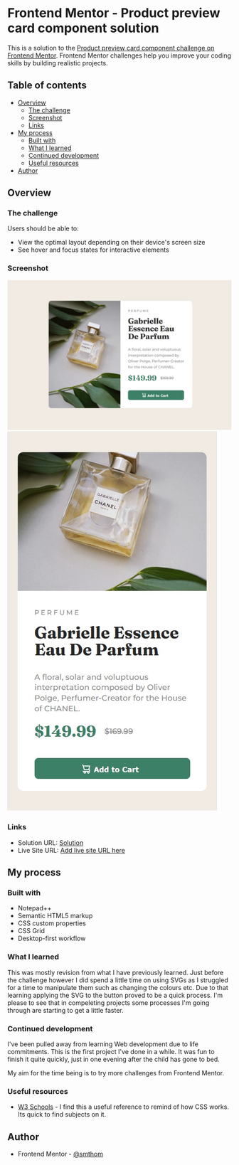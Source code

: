 # Frontend Mentor - Product preview card component solution

This is a solution to the [Product preview card component challenge on Frontend Mentor](https://www.frontendmentor.io/challenges/product-preview-card-component-GO7UmttRfa). Frontend Mentor challenges help you improve your coding skills by building realistic projects. 

## Table of contents

- [Overview](#overview)
  - [The challenge](#the-challenge)
  - [Screenshot](#screenshot)
  - [Links](#links)
- [My process](#my-process)
  - [Built with](#built-with)
  - [What I learned](#what-i-learned)
  - [Continued development](#continued-development)
  - [Useful resources](#useful-resources)
- [Author](#author)

## Overview

### The challenge

Users should be able to:

- View the optimal layout depending on their device's screen size
- See hover and focus states for interactive elements

### Screenshot

![Screenshot of Desktop View](./screenshots/product-preview-card-desktop-view.jpg)
![Sreenshot of Mobile View](./screenshots/product-preview-card-mobile-view.jpg)

### Links

- Solution URL: [Solution](https://github.com/smthom/product-preview-card-component)
- Live Site URL: [Add live site URL here](https://your-live-site-url.com)

## My process

### Built with

- Notepad++
- Semantic HTML5 markup
- CSS custom properties
- CSS Grid
- Desktop-first workflow

### What I learned

This was mostly revision from what I have previously learned. Just before the challenge however I did spend a little time on using SVGs as I struggled for a time to manipulate them such as changing the colours etc. Due to that learning
applying the SVG to the button proved to be a quick process. I'm please to see that in compeleting projects some processes I'm going through are starting to get a little faster.

### Continued development

I've been pulled away from learning Web development due to life commitments. This is the first project I've done in a while. It was fun to finish it quite quickly, just in one evening after the child has gone to bed.

My aim for the time being is to try more challenges from Frontend Mentor.

### Useful resources

- [W3 Schools](https://www.w3schools.com/css/default.asp) - I find this a useful reference to remind of how CSS works. Its quick to find subjects on it.

## Author

- Frontend Mentor - [@smthom](https://www.frontendmentor.io/profile/smthom)
